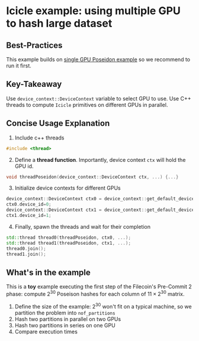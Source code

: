 # Icicle example: using multiple GPU to hash large dataset

## Best-Practices

This example builds on [single GPU Poseidon example](../poseidon/README.md) so we recommend to run it first.

## Key-Takeaway

Use `device_context::DeviceContext` variable to select GPU to use. 
Use C++ threads to compute `Icicle` primitives on different GPUs in parallel.

## Concise Usage Explanation

1. Include c++ threads

```c++
#include <thread>
```

2. Define a __thread function__. Importantly, device context `ctx` will hold the GPU id.

```c++
void threadPoseidon(device_context::DeviceContext ctx, ...) {...}
```

3. Initialize device contexts for different GPUs

```c++
device_context::DeviceContext ctx0 = device_context::get_default_device_context();
ctx0.device_id=0;
device_context::DeviceContext ctx1 = device_context::get_default_device_context();
ctx1.device_id=1;
``` 

4. Finally, spawn the threads and wait for their completion

```c++
std::thread thread0(threadPoseidon, ctx0, ...);
std::thread thread1(threadPoseidon, ctx1, ...);
thread0.join();
thread1.join();
```

## What's in the example

This is a **toy** example executing the first step of the Filecoin's Pre-Commit 2 phase: compute $2^{30}$ Poseison hashes for each column of $11 \times 2^{30}$ matrix.

1. Define the size of the example: $2^{30}$ won't fit on a typical machine, so we partition the problem into `nof_partitions`
2. Hash two partitions in parallel on two GPUs
3. Hash two partitions in series on one GPU
4. Compare execution times

